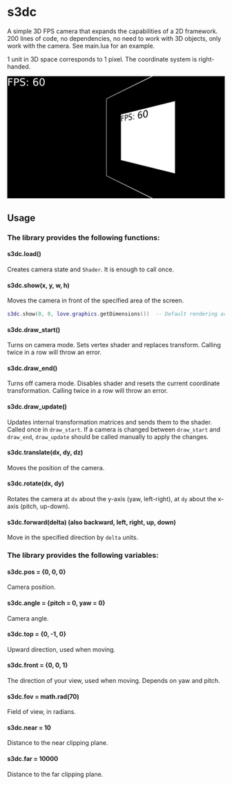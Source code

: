# s3dc

A simple 3D FPS camera that expands the capabilities of a 2D framework. 200 lines of code, no dependencies, no need to work with 3D objects, only work with the camera. See main.lua for an example.

1 unit in 3D space corresponds to 1 pixel. The coordinate system is right-handed.

![screenshot](screenshot.png)

## Usage
### The library provides the following functions:

#### s3dc.load()
Creates camera state and `Shader`. It is enough to call once.

#### s3dc.show(x, y, w, h)
Moves the camera in front of the specified area of the screen.
```lua
s3dc.show(0, 0, love.graphics.getDimensions())  -- Default rendering area of love2d.
```

#### s3dc.draw_start()
Turns on camera mode. Sets vertex shader and replaces transform. Calling twice in a row will throw an error.

#### s3dc.draw_end()
Turns off camera mode. Disables shader and resets the current coordinate transformation. Calling twice in a row will throw an error.

#### s3dc.draw_update()
Updates internal transformation matrices and sends them to the shader. Called once in `draw_start`. If a camera is changed between `draw_start` and `draw_end`, `draw_update` should be called manually to apply the changes.

#### s3dc.translate(dx, dy, dz)
Moves the position of the camera.

#### s3dc.rotate(dx, dy)
Rotates the camera at `dx` about the y-axis (yaw, left-right), at `dy` about the x-axis (pitch, up-down).

#### s3dc.forward(delta) (also backward, left, right, up, down)
Move in the specified direction by `delta` units.

### The library provides the following variables:
#### s3dc.pos = {0, 0, 0}
Camera position.

#### s3dc.angle = {pitch = 0, yaw = 0}
Camera angle.

#### s3dc.top = {0, -1, 0}
Upward direction, used when moving.

#### s3dc.front = {0, 0, 1}
The direction of your view, used when moving. Depends on yaw and pitch.

#### s3dc.fov = math.rad(70)
Field of view, in radians.

#### s3dc.near = 10
Distance to the near clipping plane.

#### s3dc.far = 10000
Distance to the far clipping plane.
